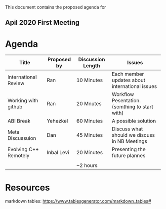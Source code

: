 This document contains the proposed agenda for

## Apil 2020 First Meeting ##

Agenda
======

| Title                | Proposed by | Discussion Length | Issues                                         |
|----------------------|-------------|-------------------|------------------------------------------------|
| International Review | Ran         | 10 Minutes        | Each member updates about international issues |
| Working with github  | Ran         | 20 Mnutes         | Workflow Pesentation. (somthing to start with) |
| ABI Break            | Yehezkel    | 60 Minutes        | A possible solution                            |
| Meta Discussuion     | Dan         | 45 Minutes        | Discuss what should we discuss in NB Meetings  |
| Evolving C++ Remotely| Inbal Levi  | 20 Minutes        | Presenting the future plannes                  |
|                      |             |                   |                                                |
|                      |             | ~2 hours          |                                                |



# Resources
markdown tables: https://www.tablesgenerator.com/markdown_tables#
